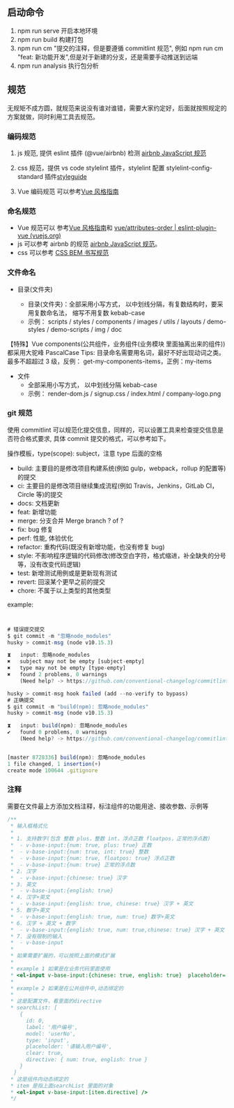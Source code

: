 <!--
 * @Author: 宋绍华
 * @Date: 2021-09-17 10:16:41
 * @LastEditTime: 2021-10-09 11:19:28
 * @LastEditors: 宋绍华
 * @Description:
 * @FilePath: \docguide\README.md
-->

## 启动命令

1. npm run serve 开启本地环境
2. npm run build 构建打包
3. npm run cm "提交的注释，但是要遵循 commitlint 规范", 例如 npm run cm "feat: 新功能开发",但是对于新建的分支，还是需要手动推送到远端
4. npm run analysis 执行包分析

## 规范

无规矩不成方圆，就规范来说没有谁对谁错，需要大家约定好，后面就按照规定的方案就做，同时利用工具去规范。

### 编码规范

1. js 规范, 提供 eslint 插件 (@vue/airbnb) 检测 [airbnb JavaScript 规范](https://github.com/lin-123/javascript)

2. css 规范，提供 vs code stylelint 插件，stylelint 配置 stylelint-config-standard 插件[styleguide](https://github.com/fex-team/styleguide/blob/master/css.md)

3. Vue 编码规范 可以参考[Vue 风格指南](https://cn.vuejs.org/v2/style-guide/#%E8%A7%84%E5%88%99%E5%BD%92%E7%B1%BB)

### 命名规范

- Vue 规范可以 参考[Vue 风格指南](https://cn.vuejs.org/v2/style-guide/#%E8%A7%84%E5%88%99%E5%BD%92%E7%B1%BB)和
  [vue/attributes-order | eslint-plugin-vue (vuejs.org)](https://eslint.vuejs.org/rules/attributes-order.html)
- js 可以参考 airbnb 的规范 [airbnb JavaScript 规范](https://github.com/lin-123/javascript)。
- css 可以参考 [CSS BEM 书写规范](https://github.com/Tencent/tmt-workflow/wiki/%E2%92%9B-%5B%E8%A7%84%E8%8C%83%5D--CSS-BEM-%E4%B9%A6%E5%86%99%E8%A7%84%E8%8C%83)

### 文件命名

- 目录(文件夹)

  - 目录(文件夹)：全部采用小写方式， 以中划线分隔，有复数结构时，要采用复数命名法， 缩写不用复数 kebab-case
  - 示例： scripts / styles / components / images / utils / layouts / demo-styles / demo-scripts / img / doc

【特殊】Vue components(公共组件，业务组件(业务模块 里面抽离出来的组件))都采用大驼峰 PascalCase Tips: 目录命名需要用名词，最好不好出现动词之类。 最多不超超过 3
级，反例： get-my-components-items，正例：my-items

- 文件
  - 全部采用小写方式， 以中划线分隔 kebab-case
  - 示例： render-dom.js / signup.css / index.html / company-logo.png

### git 规范

使用 commitlint 可以规范化提交信息，同样的，可以设置工具来检查提交信息是否符合格式要求, 具体 commit 提交的格式，可以参考如下。

操作模板，type(scope): subject，注意 type 后面的空格

- build: 主要目的是修改项目构建系统(例如 gulp，webpack，rollup 的配置等)的提交
- ci: 主要目的是修改项目继续集成流程(例如 Travis，Jenkins，GitLab CI，Circle 等)的提交
- docs: 文档更新
- feat: 新增功能
- merge: 分支合并 Merge branch ? of ?
- fix: bug 修复
- perf: 性能, 体验优化
- refactor: 重构代码(既没有新增功能，也没有修复 bug)
- style: 不影响程序逻辑的代码修改(修改空白字符，格式缩进，补全缺失的分号等，没有改变代码逻辑)
- test: 新增测试用例或是更新现有测试
- revert: 回滚某个更早之前的提交
- chore: 不属于以上类型的其他类型

example:

```javascript


# 错误提交提交
$ git commit -m "忽略node_modules"
husky > commit-msg (node v10.15.3)

⧗   input: 忽略node_modules
✖   subject may not be empty [subject-empty]
✖   type may not be empty [type-empty]
✖   found 2 problems, 0 warnings
    (Need help? -> https://github.com/conventional-changelog/commitlint#what-is-commitlint )

husky > commit-msg hook failed (add --no-verify to bypass)
# 正确提交
$ git commit -m "build(npm): 忽略node_modules"
husky > commit-msg (node v10.15.3)

⧗   input: build(npm): 忽略node_modules
✔   found 0 problems, 0 warnings
    (Need help? -> https://github.com/conventional-changelog/commitlint#what-is-commitlint )


[master 8728336] build(npm): 忽略node_modules
1 file changed, 1 insertion(+)
create mode 100644 .gitignore

```

### 注释

需要在文件最上方添加文档注释，标注组件的功能用途、接收参数、示例等

```javascript
/**
 * 输入框格式化
 * 
 * 1. 支持数字(包含 整数 plus，整数 int，浮点正数 floatpos，正常的浮点数)
 *  - v-base-input:{num: true, plus: true} 正数
 *  - v-base-input:{num: true, int: true} 整数
 *  - v-base-input:{num: true, floatpos: true} 浮点正数
 *  - v-base-input:{num: true} 正常的浮点数
 * 2. 汉字
 *  - v-base-input:{chinese: true} 汉字
 * 3. 英文
 *  - v-base-input:{english: true}
 * 4. 汉字+英文
 *  - v-base-input:{english: true, chinese: true} 汉字 + 英文
 * 5. 数字+英文
 *  - v-base-input:{english: true, num: true} 数字+英文
 * 6. 汉字 + 英文 + 数字
 *  - v-base-input:{english: true, num: true,chinese: true} 汉字 + 英文 + 数字
 * 7. 没有限制的输入
 *  - v-base-input
 *
 * 如果需要扩展的，可以按照上面的模式扩展
 *
 * example 1 如果是在业务代码里面使用
 * <el-input v-base-input:{chinese: true, english: true}  placeholder='abcdefg' />
 *
 * example 2 如果是在公共组件中,动态绑定的
 *
 * 这是配置文件，看里面的directive
 * searchList: [
    {
      id: 0,
      label: '用户编号',
      model: 'userNo',
      type: 'input',
      placeholder: '请输入用户编号',
      clear: true,
      directive: { num: true, english: true }
    }
  ]
 * 这是组件内动态绑定的
 * item 是指上面searchList 里面的对象
 * <el-input v-base-input:[item.directive] />
 */
```
